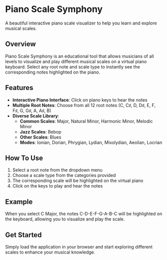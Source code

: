 # Piano Scale Symphony

A beautiful interactive piano scale visualizer to help you learn and explore musical scales.

## Overview

Piano Scale Symphony is an educational tool that allows musicians of all levels to visualize and play different musical scales on a virtual piano keyboard. Select any root note and scale type to instantly see the corresponding notes highlighted on the piano.

## Features

- **Interactive Piano Interface**: Click on piano keys to hear the notes
- **Multiple Root Notes**: Choose from all 12 root notes (C, C♯, D, D♯, E, F, F♯, G, G♯, A, A♯, B)
- **Diverse Scale Library**:
  - **Common Scales**: Major, Natural Minor, Harmonic Minor, Melodic Minor
  - **Jazz Scales**: Bebop
  - **Other Scales**: Blues
  - **Modes**: Ionian, Dorian, Phrygian, Lydian, Mixolydian, Aeolian, Locrian

## How To Use

1. Select a root note from the dropdown menu
2. Choose a scale type from the categories provided
3. The corresponding scale will be highlighted on the virtual piano
4. Click on the keys to play and hear the notes

## Example

When you select C Major, the notes C-D-E-F-G-A-B-C will be highlighted on the keyboard, allowing you to visualize and play the scale.

## Get Started

Simply load the application in your browser and start exploring different scales to enhance your musical knowledge.

